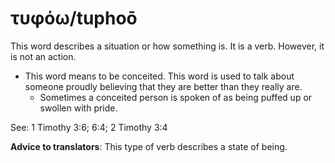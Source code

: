# τυφόω/tuphoō

This word describes a situation or how something is. It is a verb. However, it is not an action.
* This word means to be conceited. This word is used to talk about someone proudly believing that they are better than they really are.
    * Sometimes a conceited person is spoken of as being puffed up or swollen with pride.

See: 1 Timothy 3:6; 6:4; 2 Timothy 3:4

**Advice to translators**: This type of verb describes a state of being. 
